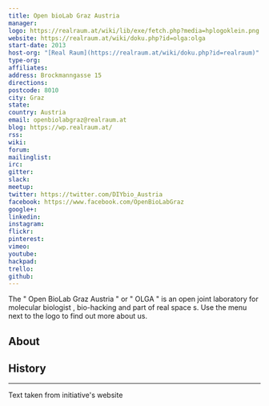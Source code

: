 ```yaml
---
title: Open bioLab Graz Austria
manager: 
logo: https://realraum.at/wiki/lib/exe/fetch.php?media=hplogoklein.png
website: https://realraum.at/wiki/doku.php?id=olga:olga
start-date: 2013
host-org: "[Real Raum](https://realraum.at/wiki/doku.php?id=realraum)"
type-org: 
affiliates: 
address: Brockmanngasse 15
directions: 
postcode: 8010
city: Graz
state: 
country: Austria
email: openbiolabgraz@realraum.at
blog: https://wp.realraum.at/
rss: 
wiki: 
forum: 
mailinglist: 
irc: 
gitter: 
slack: 
meetup: 
twitter: https://twitter.com/DIYbio_Austria
facebook: https://www.facebook.com/OpenBioLabGraz
google+: 
linkedin: 
instagram: 
flickr: 
pinterest: 
vimeo: 
youtube: 
hackpad: 
trello: 
github: 
---
```


The " Open BioLab Graz Austria " or " OLGA " is an open joint laboratory for molecular biologist , bio-hacking and part of real space s.
Use the menu next to the logo to find out more about us.

## About

## History

---
Text taken from initiative's website
